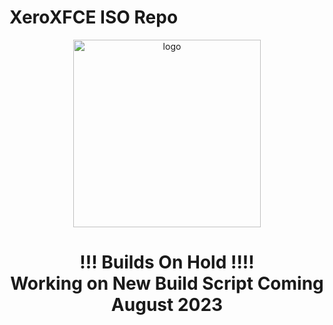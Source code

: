 # XeroXFCE ISO Repo

<p align="center">
    <img width="300" src="https://i.imgur.com/QWqMIsr.png" alt="logo">
</p>

<h1 align="center">!!! Builds On Hold !!!!<br />
                       Working on New Build Script Coming August 2023</h1>
